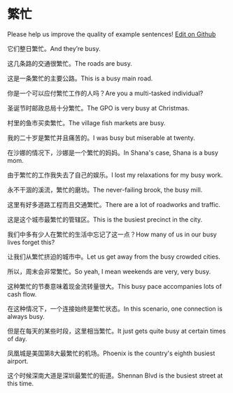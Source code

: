 # 繁忙

Please help us improve the quality of example sentences! [Edit on Github](https://github.com/jiyushe/jiyu-example-sentence-source/blob/main/chinese/fanmang.md)

<p><span class="chinese">它们整日繁忙。</span><span class="english">And they’re busy.</span></p>

<p><span class="chinese">这几条路的交通很繁忙。</span><span class="english">The roads are busy.</span></p>

<p><span class="chinese">这是一条繁忙的主要公路。</span><span class="english">This is a busy main road.</span></p>

<p><span class="chinese">你是一个可以应付繁忙工作的人吗？</span><span class="english">Are you a multi-tasked individual?</span></p>

<p><span class="chinese">圣诞节时邮政总局十分繁忙。</span><span class="english">The GPO is very busy at Christmas.</span></p>

<p><span class="chinese">村里的鱼市买卖繁忙。</span><span class="english">The village fish markets are busy.</span></p>

<p><span class="chinese">我的二十岁是繁忙并且痛苦的。</span><span class="english">I was busy but miserable at twenty.</span></p>

<p><span class="chinese">在沙娜的情况下，沙娜是一个繁忙的妈妈。</span><span class="english">In Shana's case, Shana is a busy mom.</span></p>

<p><span class="chinese">由于繁忙的工作我失去了自己的娱乐。</span><span class="english">I lost my relaxations for my busy work.</span></p>

<p><span class="chinese">永不干涸的溪流，繁忙的磨坊。</span><span class="english">The never-failing brook, the busy mill.</span></p>

<p><span class="chinese">这里有好多道路工程而且交通繁忙。</span><span class="english">There are a lot of roadworks and traffic.</span></p>

<p><span class="chinese">这是这个城市最繁忙的管辖区。</span><span class="english">This is the busiest precinct in the city.</span></p>

<p><span class="chinese">我们中多有少人在繁忙的生活中忘记了这一点？</span><span class="english">How many of us in our busy lives forget this?</span></p>

<p><span class="chinese">让我们从繁忙挤迫的城市中。</span><span class="english">Let us get away from the busy crowded cities.</span></p>

<p><span class="chinese">所以，周末会非常繁忙。</span><span class="english">So yeah, I mean weekends are very, very busy.</span></p>

<p><span class="chinese">这种繁忙的节奏意味着现金流转量很大。</span><span class="english">This busy pace accompanies lots of cash flow.</span></p>

<p><span class="chinese">在这种情况下，一个连接始终是繁忙状态。</span><span class="english">In this scenario, one connection is always busy.</span></p>

<p><span class="chinese">但是在每天的某些时段，这里相当繁忙。</span><span class="english">It just gets quite busy at certain times of day.</span></p>

<p><span class="chinese">凤凰城是美国第8大最繁忙的机场。</span><span class="english">Phoenix is the country's eighth busiest airport.</span></p>

<p><span class="chinese">这个时候深南大道是深圳最繁忙的街道。</span><span class="english">Shennan Blvd is the busiest street at this time.</span></p>

